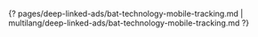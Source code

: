 {? pages/deep-linked-ads/bat-technology-mobile-tracking.md | multilang/deep-linked-ads/bat-technology-mobile-tracking.md ?}
